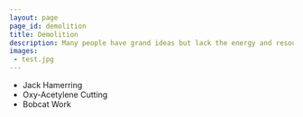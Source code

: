 ```yaml
---
layout: page
page_id: demolition
title: Demolition
description: Many people have grand ideas but lack the energy and resources to get the ball rolling. We are here to help.
images: 
 - test.jpg
---
```

* Jack Hamerring
* Oxy-Acetylene Cutting
* Bobcat Work
